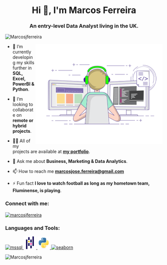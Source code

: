 <h1 align="center">Hi 👋, I'm Marcos Ferreira</h1>
<h3 align="center">An entry-level Data Analyst living in the UK.</h3>
<p align="left"> <img src="https://komarev.com/ghpvc/?username=Marcosjferreira&label=Profile%20views&color=0e75b6&style=flat" alt="Marcosjferreira" /> </p>

<img align="right" alt="GIF" src="https://github.com/Marcosjferreira/Marcosjferreira/blob/e50304b0a618603c8ac2a41c6dda485e77b08703/gif3.gif?raw=true" width="408" height="318" />

- 🌱 I’m currently developing my skills further in **SQL, Excel, PowerBI & Python**.

- 👯 I’m looking to collaborate on **remote or hybrid projects**.

- 👨‍💻 All of my projects are available at **[my portfolio](https://marcosjferreira.github.io/portfolio/)**.

- 💬 Ask me about **Business, Marketing & Data Analytics**.

- 📫 How to reach me **marcosjose.ferreira@gmail.com**

- ⚡ Fun fact **I love to watch football as long as my hometown team, Fluminense, is playing**.
  

<h3 align="left">Connect with me:</h3>
<p align="left">
<a href="https://linkedin.com/in/marcosjferreira" target="blank"><img align="center" src="https://raw.githubusercontent.com/rahuldkjain/github-profile-readme-generator/master/src/images/icons/Social/linked-in-alt.svg" alt="marcosjferreira" height="30" width="40" /></a>
</p>

<h3 align="left">Languages and Tools:</h3>
<p align="left"> <a href="https://www.microsoft.com/en-us/sql-server" target="_blank" rel="noreferrer"> <img src="https://www.svgrepo.com/show/303229/microsoft-sql-server-logo.svg" alt="mssql" width="40" height="40"/> </a> <a href="https://pandas.pydata.org/" target="_blank" rel="noreferrer"> <img src="https://raw.githubusercontent.com/devicons/devicon/2ae2a900d2f041da66e950e4d48052658d850630/icons/pandas/pandas-original.svg" alt="pandas" width="40" height="40"/> </a> <a href="https://www.python.org" target="_blank" rel="noreferrer"> <img src="https://raw.githubusercontent.com/devicons/devicon/master/icons/python/python-original.svg" alt="python" width="40" height="40"/> </a> <a href="https://seaborn.pydata.org/" target="_blank" rel="noreferrer"> <img src="https://seaborn.pydata.org/_images/logo-mark-lightbg.svg" alt="seaborn" width="40" height="40"/> </a> </p>

<p><img align="left" src="https://github-readme-stats.vercel.app/api/top-langs?username=Marcosjferreira&show_icons=true&locale=en&layout=compact" alt="Marcosjferreira" /></p>
